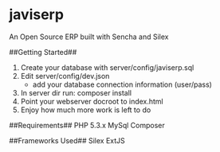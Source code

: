 javiserp
======

An Open Source ERP built with Sencha and Silex

##Getting Started##
1. Create your database with server/config/javiserp.sql 
2. Edit server/config/dev.json
	*  add your database connection information (user/pass)
3. In server dir run: composer install 
4. Point your webserver docroot to index.html
5. Enjoy how much more work is left to do

##Requirements##
PHP 5.3.x
MySql
Composer

##Frameworks Used##
Silex
ExtJS
